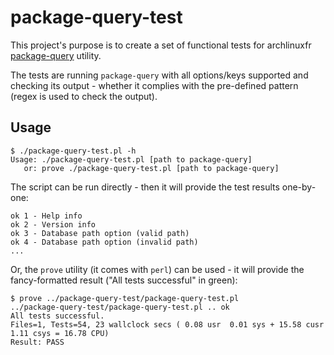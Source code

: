 # package-query-test
This project's purpose is to create a set of functional tests for archlinuxfr [package-query](https://github.com/archlinuxfr/package-query) utility.

The tests are running `package-query` with all options/keys supported and checking its output - whether it complies with the pre-defined pattern (regex is used to check the output).

## Usage
```
$ ./package-query-test.pl -h
Usage: ./package-query-test.pl [path to package-query]
   or: prove ./package-query-test.pl [path to package-query]
```
The script can be run directly - then it will provide the test results one-by-one:
```
ok 1 - Help info
ok 2 - Version info
ok 3 - Database path option (valid path)
ok 4 - Database path option (invalid path)
...
```
Or, the `prove` utility (it comes with `perl`) can be used - it will provide the fancy-formatted result ("All tests successful" in green):
```
$ prove ../package-query-test/package-query-test.pl 
../package-query-test/package-query-test.pl .. ok     
All tests successful.
Files=1, Tests=54, 23 wallclock secs ( 0.08 usr  0.01 sys + 15.58 cusr  1.11 csys = 16.78 CPU)
Result: PASS
```
